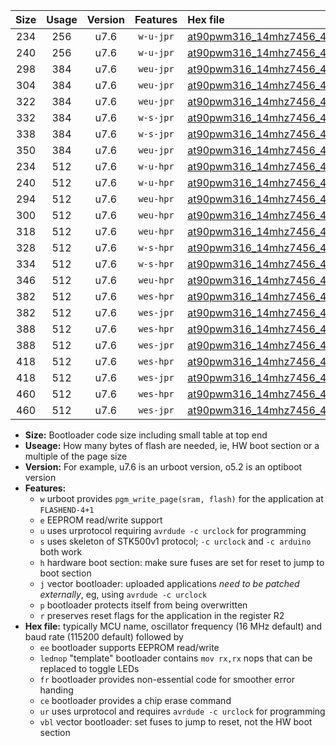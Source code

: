 |Size|Usage|Version|Features|Hex file|
|:-:|:-:|:-:|:-:|:--|
|234|256|u7.6|`w-u-jpr`|[at90pwm316_14mhz7456_460800bps_ur_vbl.hex](https://raw.githubusercontent.com/stefanrueger/urboot/main//at90pwm316_14mhz7456_460800bps_ur_vbl.hex)|
|240|256|u7.6|`w-u-jpr`|[at90pwm316_14mhz7456_460800bps_lednop_ur_vbl.hex](https://raw.githubusercontent.com/stefanrueger/urboot/main//at90pwm316_14mhz7456_460800bps_lednop_ur_vbl.hex)|
|298|384|u7.6|`weu-jpr`|[at90pwm316_14mhz7456_460800bps_ee_ur_vbl.hex](https://raw.githubusercontent.com/stefanrueger/urboot/main//at90pwm316_14mhz7456_460800bps_ee_ur_vbl.hex)|
|304|384|u7.6|`weu-jpr`|[at90pwm316_14mhz7456_460800bps_ee_lednop_ur_vbl.hex](https://raw.githubusercontent.com/stefanrueger/urboot/main//at90pwm316_14mhz7456_460800bps_ee_lednop_ur_vbl.hex)|
|322|384|u7.6|`weu-jpr`|[at90pwm316_14mhz7456_460800bps_ee_lednop_fr_ur_vbl.hex](https://raw.githubusercontent.com/stefanrueger/urboot/main//at90pwm316_14mhz7456_460800bps_ee_lednop_fr_ur_vbl.hex)|
|332|384|u7.6|`w-s-jpr`|[at90pwm316_14mhz7456_460800bps_vbl.hex](https://raw.githubusercontent.com/stefanrueger/urboot/main//at90pwm316_14mhz7456_460800bps_vbl.hex)|
|338|384|u7.6|`w-s-jpr`|[at90pwm316_14mhz7456_460800bps_lednop_vbl.hex](https://raw.githubusercontent.com/stefanrueger/urboot/main//at90pwm316_14mhz7456_460800bps_lednop_vbl.hex)|
|350|384|u7.6|`weu-jpr`|[at90pwm316_14mhz7456_460800bps_ee_lednop_fr_ce_ur_vbl.hex](https://raw.githubusercontent.com/stefanrueger/urboot/main//at90pwm316_14mhz7456_460800bps_ee_lednop_fr_ce_ur_vbl.hex)|
|234|512|u7.6|`w-u-hpr`|[at90pwm316_14mhz7456_460800bps_ur.hex](https://raw.githubusercontent.com/stefanrueger/urboot/main//at90pwm316_14mhz7456_460800bps_ur.hex)|
|240|512|u7.6|`w-u-hpr`|[at90pwm316_14mhz7456_460800bps_lednop_ur.hex](https://raw.githubusercontent.com/stefanrueger/urboot/main//at90pwm316_14mhz7456_460800bps_lednop_ur.hex)|
|294|512|u7.6|`weu-hpr`|[at90pwm316_14mhz7456_460800bps_ee_ur.hex](https://raw.githubusercontent.com/stefanrueger/urboot/main//at90pwm316_14mhz7456_460800bps_ee_ur.hex)|
|300|512|u7.6|`weu-hpr`|[at90pwm316_14mhz7456_460800bps_ee_lednop_ur.hex](https://raw.githubusercontent.com/stefanrueger/urboot/main//at90pwm316_14mhz7456_460800bps_ee_lednop_ur.hex)|
|318|512|u7.6|`weu-hpr`|[at90pwm316_14mhz7456_460800bps_ee_lednop_fr_ur.hex](https://raw.githubusercontent.com/stefanrueger/urboot/main//at90pwm316_14mhz7456_460800bps_ee_lednop_fr_ur.hex)|
|328|512|u7.6|`w-s-hpr`|[at90pwm316_14mhz7456_460800bps.hex](https://raw.githubusercontent.com/stefanrueger/urboot/main//at90pwm316_14mhz7456_460800bps.hex)|
|334|512|u7.6|`w-s-hpr`|[at90pwm316_14mhz7456_460800bps_lednop.hex](https://raw.githubusercontent.com/stefanrueger/urboot/main//at90pwm316_14mhz7456_460800bps_lednop.hex)|
|346|512|u7.6|`weu-hpr`|[at90pwm316_14mhz7456_460800bps_ee_lednop_fr_ce_ur.hex](https://raw.githubusercontent.com/stefanrueger/urboot/main//at90pwm316_14mhz7456_460800bps_ee_lednop_fr_ce_ur.hex)|
|382|512|u7.6|`wes-hpr`|[at90pwm316_14mhz7456_460800bps_ee.hex](https://raw.githubusercontent.com/stefanrueger/urboot/main//at90pwm316_14mhz7456_460800bps_ee.hex)|
|382|512|u7.6|`wes-jpr`|[at90pwm316_14mhz7456_460800bps_ee_vbl.hex](https://raw.githubusercontent.com/stefanrueger/urboot/main//at90pwm316_14mhz7456_460800bps_ee_vbl.hex)|
|388|512|u7.6|`wes-hpr`|[at90pwm316_14mhz7456_460800bps_ee_lednop.hex](https://raw.githubusercontent.com/stefanrueger/urboot/main//at90pwm316_14mhz7456_460800bps_ee_lednop.hex)|
|388|512|u7.6|`wes-jpr`|[at90pwm316_14mhz7456_460800bps_ee_lednop_vbl.hex](https://raw.githubusercontent.com/stefanrueger/urboot/main//at90pwm316_14mhz7456_460800bps_ee_lednop_vbl.hex)|
|418|512|u7.6|`wes-hpr`|[at90pwm316_14mhz7456_460800bps_ee_lednop_fr.hex](https://raw.githubusercontent.com/stefanrueger/urboot/main//at90pwm316_14mhz7456_460800bps_ee_lednop_fr.hex)|
|418|512|u7.6|`wes-jpr`|[at90pwm316_14mhz7456_460800bps_ee_lednop_fr_vbl.hex](https://raw.githubusercontent.com/stefanrueger/urboot/main//at90pwm316_14mhz7456_460800bps_ee_lednop_fr_vbl.hex)|
|460|512|u7.6|`wes-hpr`|[at90pwm316_14mhz7456_460800bps_ee_lednop_fr_ce.hex](https://raw.githubusercontent.com/stefanrueger/urboot/main//at90pwm316_14mhz7456_460800bps_ee_lednop_fr_ce.hex)|
|460|512|u7.6|`wes-jpr`|[at90pwm316_14mhz7456_460800bps_ee_lednop_fr_ce_vbl.hex](https://raw.githubusercontent.com/stefanrueger/urboot/main//at90pwm316_14mhz7456_460800bps_ee_lednop_fr_ce_vbl.hex)|

- **Size:** Bootloader code size including small table at top end
- **Useage:** How many bytes of flash are needed, ie, HW boot section or a multiple of the page size
- **Version:** For example, u7.6 is an urboot version, o5.2 is an optiboot version
- **Features:**
  + `w` urboot provides `pgm_write_page(sram, flash)` for the application at `FLASHEND-4+1`
  + `e` EEPROM read/write support
  + `u` uses urprotocol requiring `avrdude -c urclock` for programming
  + `s` uses skeleton of STK500v1 protocol; `-c urclock` and `-c arduino` both work
  + `h` hardware boot section: make sure fuses are set for reset to jump to boot section
  + `j` vector bootloader: uploaded applications *need to be patched externally*, eg, using `avrdude -c urclock`
  + `p` bootloader protects itself from being overwritten
  + `r` preserves reset flags for the application in the register R2
- **Hex file:** typically MCU name, oscillator frequency (16 MHz default) and baud rate (115200 default) followed by
  + `ee` bootloader supports EEPROM read/write
  + `lednop` "template" bootloader contains `mov rx,rx` nops that can be replaced to toggle LEDs
  + `fr` bootloader provides non-essential code for smoother error handing
  + `ce` bootloader provides a chip erase command
  + `ur` uses urprotocol and requires `avrdude -c urclock` for programming
  + `vbl` vector bootloader: set fuses to jump to reset, not the HW boot section
